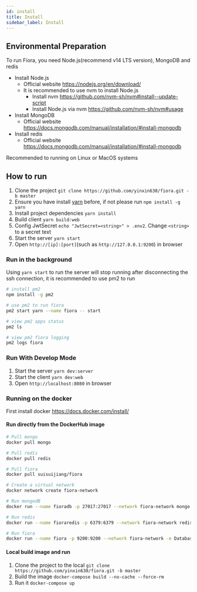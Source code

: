 ```yaml
---
id: install
title: Install
sidebar_label: Install
---
```


## Environmental Preparation

To run Fiora, you need Node.js(recommend v14 LTS version), MongoDB and redis

-   Install Node.js
    -   Official website <https://nodejs.org/en/download/>
    -   It is recommended to use nvm to install Node.js
        -   Install nvm <https://github.com/nvm-sh/nvm#install--update-script>
        -   Install Node.js via nvm <https://github.com/nvm-sh/nvm#usage>
-   Install MongoDB
    -   Official website <https://docs.mongodb.com/manual/installation/#install-mongodb>
-   Install redis
    -   Official website <https://docs.mongodb.com/manual/installation/#install-mongodb>

Recommended to running on Linux or MacOS systems

## How to run

1. Clone the project `git clone https://github.com/yinxin630/fiora.git -b master`
2. Ensure you have install [yarn](https://www.npmjs.com/package/yarn) before, if not please run `npm install -g yarn`
3. Install project dependencies `yarn install`
4. Build client `yarn build:web`
5. Config JwtSecret `echo "JwtSecret=<string>" > .env2`. Change `<string>` to a secret text
6. Start the server `yarn start`
7. Open `http://[ip]:[port]`(such as `http://127.0.0.1:9200`) in browser

### Run in the background

Using `yarn start` to run the server will stop running after disconnecting the ssh connection, it is recommended to use pm2 to run

```bash
# install pm2
npm install -g pm2

# use pm2 to run fiora
pm2 start yarn --name fiora -- start

# view pm2 apps status
pm2 ls

# view pm2 fiora logging
pm2 logs fiora
```

### Run With Develop Mode

1. Start the server `yarn dev:server`
2. Start the client `yarn dev:web`
3. Open `http://localhost:8080` in browser

### Running on the docker

First install docker <https://docs.docker.com/install/>

#### Run directly from the DockerHub image

```bash
# Pull mongo
docker pull mongo

# Pull redis
docker pull redis

# Pull fiora
docker pull suisuijiang/fiora

# Create a virtual network
docker network create fiora-network

# Run mongodB
docker run --name fioradb -p 27017:27017 --network fiora-network mongo

# Run redis
docker run --name fioraredis -p 6379:6379 --network fiora-network redis

# Run fiora
docker run --name fiora -p 9200:9200 --network fiora-network -e Database=mongodb://fioradb:27017/fiora -e RedisHost=fioraredis suisuijiang/fiora
```

#### Local build image and run

1. Clone the project to the local `git clone https://github.com/yinxin630/fiora.git -b master`
2. Build the image `docker-compose build --no-cache --force-rm`
3. Run it `docker-compose up`

